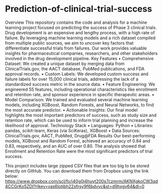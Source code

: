 # Prediction-of-clinical-trial-success
Overview
This repository contains the code and analysis for a machine learning project focused on predicting the success of Phase 3 clinical trials. Drug development is an expensive and lengthy process, with a high rate of failure. By leveraging machine learning models and a rich dataset compiled from multiple public sources, we aim to uncover key factors that differentiate successful trials from failures. Our work provides valuable insights for pharmaceutical companies, researchers, and other stakeholders involved in the drug development pipeline.
Key Features
•	Comprehensive Dataset: We created a unique dataset by merging data from ClinicalTrials.gov, the AACT database, PubMed publications, and FDA approval records.
•	Custom Labels: We developed custom success and failure labels for over 15,000 clinical trials, addressing the lack of a standardized success metric in the source data.
•	Feature Engineering: We engineered 55 features, including operational characteristics like enrollment and retention rate, and sponsor experience in specific therapeutic areas.
•	Model Comparison: We trained and evaluated several machine learning models, including XGBoost, Random Forests, and Neural Networks, to find the most accurate predictor.
•	Actionable Insights: Our final model highlights the most important predictors of success, such as study size and retention rate, which can be used to inform trial planning and increase the likelihood of approval.
Technology Stack
•	Languages: Python
•	Libraries: pandas, scikit-learn, Keras (via SciKeras), XGBoost
•	Data Sources: ClinicalTrials.gov, AACT, PubMed, Drug@FDA
Results
Our best-performing models, XGBoost and Random Forest, achieved an accuracy of 0.84 and 0.83, respectively, and an AUC of over 0.80. The analysis showed that Enrollment and Retention Rate were the most significant predictors of trial success.

This project includes large zipped CSV files that are too big to be stored directly on GitHub.
You can download them from Dropbox using the link below:
https://www.dropbox.com/scl/fo/j40g0j4huyt200s7czmrm/AKNXgkoCW3qd4CCGrKo5ZDI?rlkey=vas6lotibh22sfrsy9f6bdvyc&st=d9hxgy64&dl=0

